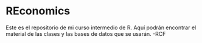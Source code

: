 # REconomics

Este es el repositorio de mi curso intermedio de R. Aquí podrán encontrar el material de las clases y las bases de datos que se usarán. 
-RCF
